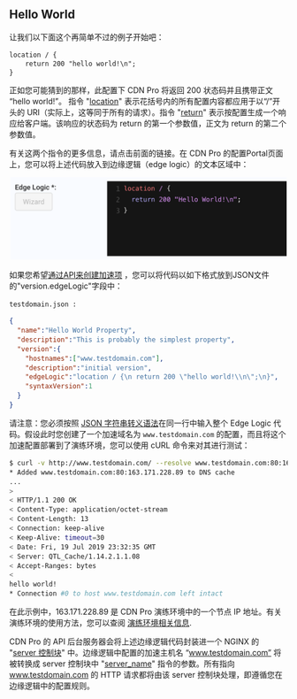 ## Hello World

让我们以下面这个再简单不过的例子开始吧：

```nginx
location / {
    return 200 "hello world!\n";
}
```
正如您可能猜到的那样，此配置下 CDN Pro 将返回 200 状态码并且携带正文 “hello world!”。 指令 "[location](http://nginx.org/en/docs/http/ngx_http_core_module.html#location)" 表示花括号内的所有配置内容都应用于以“/”开头的 URI（实际上，这等同于所有的请求）。指令 "[return](http://nginx.org/en/docs/http/ngx_http_rewrite_module.html#return)" 表示按配置生成一个响应给客户端。该响应的状态码为 return 的第一个参数值，正文为 return 的第二个参数值。

有关这两个指令的更多信息，请点击前面的链接。在 CDN Pro 的配置Portal页面上，您可以将上述代码放入到边缘逻辑（edge logic）的文本区域中：

<p align=center><img src="/docs/resources/images/edge-logic/helloworld.png" alt="hello world" width="500"></p>

如果您希望[通过API来创建加速项](</apidocs#operation/createProperty>) ，您可以将代码以如下格式放到JSON文件的"version.edgeLogic"字段中：

```testdomain.json :```
```json
{
  "name":"Hello World Property",
  "description":"This is probably the simplest property",
  "version":{
    "hostnames":["www.testdomain.com"],
    "description":"initial version",
    "edgeLogic":"location / {\n return 200 \"hello world!\\n\";\n}",
    "syntaxVersion":1
  }
} 
```

请注意：您必须按照 [JSON 字符串转义语法](https://www.freeformatter.com/json-escape.html)在同一行中输入整个 Edge Logic 代码。假设此时您创建了一个加速域名为 `www.testdomain.com` 的配置，而且将这个加速配置部署到了演练环境，您可以使用 cURL 命令来对其进行测试：

```bash
$ curl -v http://www.testdomain.com/ --resolve www.testdomain.com:80:163.171.228.89
* Added www.testdomain.com:80:163.171.228.89 to DNS cache
...
> 
< HTTP/1.1 200 OK
< Content-Type: application/octet-stream
< Content-Length: 13
< Connection: keep-alive
< Keep-Alive: timeout=30
< Date: Fri, 19 Jul 2019 23:32:35 GMT
< Server: QTL_Cache/1.14.2.1.1.08
< Accept-Ranges: bytes
< 
hello world!
* Connection #0 to host www.testdomain.com left intact
```

在此示例中，163.171.228.89 是 CDN Pro 演练环境中的一个节点 IP 地址。有关演练环境的使用方法，您可以查阅 [演练环境相关信息](</zh/docs/edge-logic/staging-environment.md>). 

CDN Pro 的 API 后台服务器会将上述边缘逻辑代码封装进一个 NGINX 的 "[server 控制块](http://nginx.org/en/docs/http/ngx_http_core_module.html#server)" 中。边缘逻辑中配置的加速主机名 “www.testdomain.com” 将被转换成 server 控制块中 "[server_name](http://nginx.org/en/docs/http/ngx_http_core_module.html#server_name)" 指令的参数。所有指向 www.testdomain.com 的 HTTP 请求都将由该 server 控制块处理，即遵循您在边缘逻辑中的配置规则。
